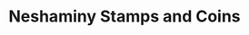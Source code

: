 ---
title: "Neshaminy Stamps and Coins"
url: /bensalem/neshaminy-stamps-and-coins/
shop: collector
---